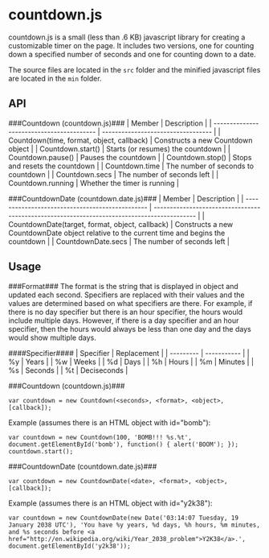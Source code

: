 countdown.js
============
countdown.js is a small (less than .6 KB) javascript library for creating a customizable timer on the page. It includes two versions, one for counting down a specified number of seconds and one for counting down to a date.

The source files are located in the `src` folder and the minified javascript files are located in the `min` folder.

API
---
###Countdown (countdown.js)###
| Member                                    | Description                        |
| ----------------------------------------- | ---------------------------------- |
| Countdown(time, format, object, callback) | Constructs a new Countdown object  |
| Countdown.start()                         | Starts (or resumes) the countdown  |
| Countdown.pause()                         | Pauses the countdown               |
| Countdown.stop()                          | Stops and resets the countdown     |
| Countdown.time                            | The number of seconds to countdown |
| Countdown.secs                            | The number of seconds left         |
| Countdown.running                         | Whether the timer is running       |

###CountdownDate (countdown.date.js)###
| Member                                          | Description                                                                                 |
| ----------------------------------------------- | ------------------------------------------------------------------------------------------- |
| CountdownDate(target, format, object, callback) | Constructs a new CountdownDate object relative to the current time and begins the countdown |
| CountdownDate.secs                              | The number of seconds left                                                                  |

Usage
-----
###Format###
The format is the string that is displayed in object and updated each second. Specifiers are replaced with their values and the values are determined based on what specifiers are there.  For example, if there is no day specifier but there is an hour specifier, the hours would include multiple days. However, if there is a day specifier and an hour specifier, then the hours would always be less than one day and the days would show multiple days.

####Specifier####
| Specifier | Replacement |
| --------- | ----------- |
| %y        | Years       |
| %w        | Weeks       |
| %d        | Days        |
| %h        | Hours       |
| %m        | Minutes     |
| %s        | Seconds     |
| %t        | Deciseconds |

###Countdown (countdown.js)###
```
var countdown = new Countdown(<seconds>, <format>, <object>, [callback]);
```

Example (assumes there is an HTML object with id="bomb"):
```
var countdown = new Countdown(100, 'BOMB!!! %s.%t', document.getElementById('bomb'), function() { alert('BOOM'); });
countdown.start();
```

###CountdownDate (countdown.date.js)###
```
var countdown = new CountdownDate(<date>, <format>, <object>, [callback]);
```

Example (assumes there is an HTML object with id="y2k38"):
```
var countdown = new CountdownDate(new Date('03:14:07 Tuesday, 19 January 2038 UTC'), 'You have %y years, %d days, %h hours, %m minutes, and %s seconds before <a href="http://en.wikipedia.org/wiki/Year_2038_problem">Y2K38</a>.', document.getElementById('y2k38'));
```
